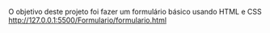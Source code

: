 O objetivo deste projeto foi fazer um formulário básico usando HTML e CSS
http://127.0.0.1:5500/Formulario/formulario.html
